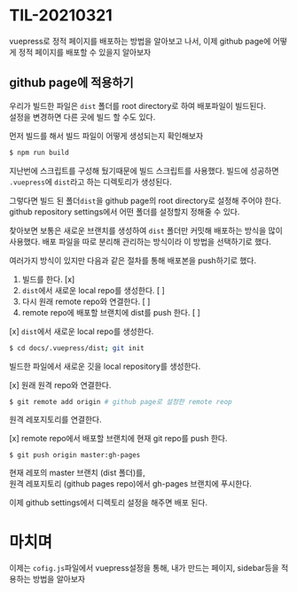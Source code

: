 # TIL-20210321
vuepress로 정적 페이지를 배포하는 방법을 알아보고 나서,
이제 github page에 어떻게 정적 페이지를 배포할 수 있을지 알아보자

## github page에 적용하기
우리가 빌드한 파일은 `dist` 폴더를 root directory로 하여 배포파일이 빌드된다.  
설정을 변경하면 다른 곳에 빌드 할 수도 있다.

먼저 빌드를 해서 빌드 파일이 어떻게 생성되는지 확인해보자
```sh
$ npm run build
```
지난번에 스크립트를 구성해 뒀기때문에 빌드 스크립트를 사용했다.
빌드에 성공하면 `.vuepress`에 `dist`라고 하는 디렉토리가 생성된다.

그렇다면 빌드 된 폴더`dist`을 github page의 root directory로 설정해 주어야 한다.
github repository settings에서 어떤 폴더를 설정할지 정해줄 수 있다.

찾아보면 보통은 새로운 브랜치를 생성하여 `dist` 폴더만 커밋해 배포하는 방식을 많이 사용했다.
배포 파일을 따로 분리해 관리하는 방식이라 이 방법을 선택하기로 했다.

여러가지 방식이 있지만 다음과 같은 절차를 통해 배포본을 push하기로 했다.
 1. 빌드를 한다. [x]
 2. `dist`에서 새로운 local repo를 생성한다. [ ]
 3. 다시 원래 remote repo와 연결한다. [ ]
 4. remote repo에 배포할 브랜치에 dist를 push 한다. [ ]

[x] `dist`에서 새로운 local repo를 생성한다.
```sh
$ cd docs/.vuepress/dist; git init
```
빌드한 파일에서 새로운 깃을 local repository를 생성한다.

[x] 원래 원격 repo와 연결한다.
```sh
$ git remote add origin # github page로 설정한 remote reop
```
원격 레포지토리를 연결한다.

[x] remote repo에서 배포할 브랜치에 현재 git repo를 push 한다.
```
$ git push origin master:gh-pages
```
현재 레포의 master 브랜치 (dist 폴더)를,  
원격 레포지토리 (github pages repo)에서 gh-pages 브랜치에 푸시한다.

이제 github settings에서 디렉토리 설정을 해주면 배포 된다.

# 마치며
이제는 `cofig.js`파일에서 vuepress설정을 통해,
내가 만드는 페이지, sidebar등을 적용하는 방법을 알아보자